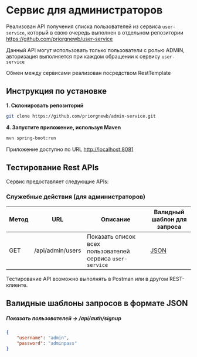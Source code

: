 # Сервис для администраторов

Реализован API получения списка пользователей из сервиса `user-service`, который в свою очередь выполнен в отдельном репозитории https://github.com/priorgnewb/user-service

Данный API могут использовать только пользователи с ролью ADMIN, авторизация выполняется при каждом обращении к сервису `user-service`

Обмен между сервисами реализован посредством RestTemplate

## Инструкция по установке

**1. Склонировать репозиторий**

```bash
git clone https://github.com/priorgnewb/admin-service.git
```

**4. Запустите приложение, используя Maven**

```bash
mvn spring-boot:run
```
Приложение доступно по URL <http://localhost:8081>

## Тестирование Rest APIs

Сервис предоставляет следующие APIs:

### Служебные действия (для администраторов)

| Метод | URL | Описание | Валидный шаблон для запроса | 
| ------ | --- | ----------- | --------------------------- |
| GET    | /api/admin/users | Показать список всех пользователей сервиса `user-service` | [JSON](#users) |


Тестирование API возможно выполнять в Postman или в другом REST-клиенте.

## Валидные шаблоны запросов в формате JSON

##### <a id="users">Показать пользователей -> /api/auth/signup</a>
```json
{
    "username": "admin",
    "password": "adminpass"
}
```